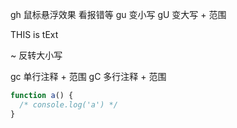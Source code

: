 gh 鼠标悬浮效果 看报错等
gu 变小写 gU 变大写 + 范围

THIS is tExt

~ 反转大小写

gc 单行注释 + 范围
gC 多行注释 + 范围

```js
function a() {
  /* console.log('a') */
}
```
